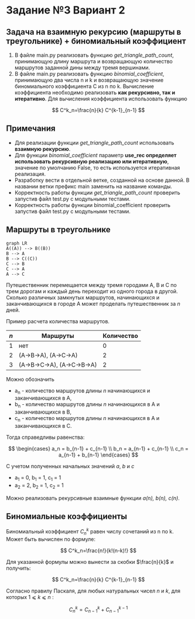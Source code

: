 # Задание №3 Вариант 2 
## Задача на взаимную рекурсию (маршруты в треугольнике) + биномиальный коэффициент
1. В файле main.py реализовать функцию *get_triangle_path_count*, принимающую длину маршрута и возвращающую количество маршрутов заданной дины между тремя вершинами.
2. В файле main.py реализовать функцию *binomial_coefficient*, принимающую два числа n и k и возвращающую значение биномиального коэффициента C из n по k. Вычисление коэффициента необходимо реализовать **как рекурсивно, так и итеративно**. Для вычисления коэффициента использовать функцию 

$$
C^k_n=\frac{n}{k} C^{k-1}_{n-1}
$$

## Примечания
- Для реализации функции *get_triangle_path_count* использовать **взаимную рекурсию**.
- Для функции *binomial_coefficient* параметр **use_rec определяет использовать рекурсивную реализацию или итеративную**, значение по умолчанию False, то есть используется итеративная реализация.
- Разработку вести в отдельной ветке, созданной на основе данной. В названии ветки префикс main заменить на название команды.
- Корректность работы функции *get_triangle_path_count* проверить запустив файл test.py с модульными тестами.
- Корректность работы функции binomial_coefficient проверить запустив файл test.py с модульными тестами.

## Маршруты в треугольнике

```mermaid
graph LR
A((A)) --> B((B))
B --> A
B --> C((C))
C --> B
C --> A
A --> C
```

Путешественник перемещается между тремя городами A, B и C по трем дорогам и каждый день переходит из одного города в другой. Сколько различных замкнутых маршрутов, начинающихся и заканчивающихся в городе A может проделать путешественник за *n* дней.

Пример расчета количества маршрутов.

| *n* | Маршруты                   | Количество |
|-----|----------------------------|------------|
| 1   | нет                        | 0          |
| 2   | (A->B->A), (A->C->A)       | 2          |
| 3   | (A->B->C->A), (A->C->B->A) | 2          |

Можно обозначить
* a<sub>n</sub> - количество маршрутов длины *n* начинающихся и заканчивающихся 
в A,
* b<sub>n</sub> - количество маршрутов длины *n* начинающихся в A и 
заканчивающихся в B,
* c<sub>n</sub> - количество маршрутов длины *n* начинающихся в A и 
заканчивающихся в C.

Тогда справедливы равенства:

$$
\begin{cases}
a_n = b_{n-1} + c_{n-1}
\\
b_n = a_{n-1} + c_{n-1}
\\
c_n = a_{n-1} + b_{n-1}
\end{cases}
$$

С учетом полученных начальных значений *a*, *b* и *c*
* a<sub>1</sub> = 0, b<sub>1</sub> = 1, c<sub>1</sub> = 1
* a<sub>2</sub> = 2, b<sub>2</sub> = 1, c<sub>2</sub> = 1

Можно реализовать рекурсивные взаимные функции *a(n), b(n), c(n)*.

## Биномиальные коэффициенты  
  
Биномиальный коэффициент $C^k_n$ равен числу сочетаний из n по k. Может быть 
вычислен по формуле:

$$
C^k_n=\frac{n!}{k!(n-k)!}
$$

Для указанной формулы можно вынести за скобки $\frac{n}{k}$ и получить:

$$
C^k_n=\frac{n}{k} C^{k-1}_{n-1}
$$

Согласно правилу Паскаля, для любых натуральных чисел *n* и *k*, для которых 
1 ⩽ *k* ⩽ *n* :

$$
C^k_n=C^k_{n-1}+C^{k-1}_{n-1}
$$
